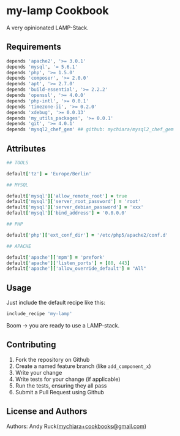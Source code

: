 my-lamp Cookbook
================
A very opinionated LAMP-Stack.

Requirements
------------

```ruby
depends 'apache2', '>= 3.0.1'
depends 'mysql', '= 5.6.1'
depends 'php', '>= 1.5.0'
depends 'composer', '>= 2.0.0'
depends 'apt', '>= 2.7.0'
depends 'build-essential', '>= 2.2.2'
depends 'openssl', '>= 4.0.0'
depends 'php-intl', '>= 0.0.1'
depends 'timezone-ii', '>= 0.2.0'
depends 'xdebug', '>= 0.0.13'
depends 'my_utils_packages', '>= 0.0.1'
depends 'git', '>= 4.0.1'
depends 'mysql2_chef_gem' ## github: mychiara/mysql2_chef_gem
```

Attributes
----------
```ruby
## TOOLS

default['tz'] = 'Europe/Berlin'

## MYSQL

default['mysql']['allow_remote_root'] = true
default['mysql']['server_root_password'] = 'root'
default['mysql']['server_debian_password'] = 'xxx'
default['mysql']['bind_address'] = '0.0.0.0'

## PHP

default['php']['ext_conf_dir'] = '/etc/php5/apache2/conf.d'

## APACHE

default['apache']['mpm'] = 'prefork'
default['apache']['listen_ports'] = [80, 443]
default['apache']['allow_override_default'] = "All"
```
Usage
-----
Just include the default recipe like this:

```ruby
include_recipe 'my-lamp'
```
Boom -> you are ready to use a LAMP-stack.

Contributing
------------

1. Fork the repository on Github
2. Create a named feature branch (like `add_component_x`)
3. Write your change
4. Write tests for your change (if applicable)
5. Run the tests, ensuring they all pass
6. Submit a Pull Request using Github

License and Authors
-------------------
Authors: Andy Ruck(mychiara+cookbooks@gmail.com)
